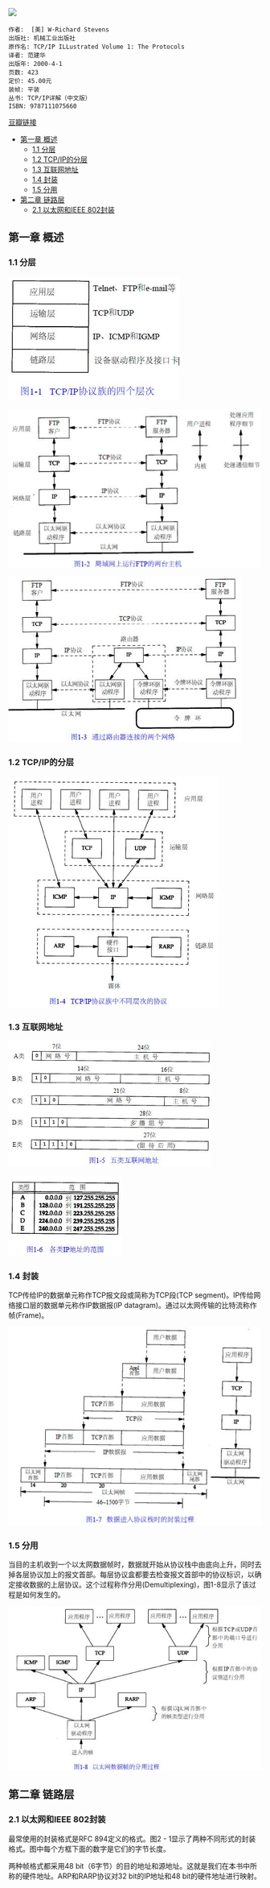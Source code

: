 ![](https://img9.doubanio.com/view/subject/l/public/s1543906.jpg)

    作者:  [美] W·Richard Stevens
    出版社: 机械工业出版社
    原作名: TCP/IP ILLustrated Volume 1: The Protocols
    译者: 范建华
    出版年: 2000-4-1
    页数: 423
    定价: 45.00元
    装帧: 平装
    丛书: TCP/IP详解（中文版）
    ISBN: 9787111075660

[豆瓣链接](https://book.douban.com/subject/1088054/)

- [第一章 概述](#%e7%ac%ac%e4%b8%80%e7%ab%a0-%e6%a6%82%e8%bf%b0)
  - [1.1 分层](#11-%e5%88%86%e5%b1%82)
  - [1.2 TCP/IP的分层](#12-tcpip%e7%9a%84%e5%88%86%e5%b1%82)
  - [1.3 互联网地址](#13-%e4%ba%92%e8%81%94%e7%bd%91%e5%9c%b0%e5%9d%80)
  - [1.4 封装](#14-%e5%b0%81%e8%a3%85)
  - [1.5 分用](#15-%e5%88%86%e7%94%a8)
- [第二章 链路层](#%e7%ac%ac%e4%ba%8c%e7%ab%a0-%e9%93%be%e8%b7%af%e5%b1%82)
  - [2.1 以太网和IEEE 802封装](#21-%e4%bb%a5%e5%a4%aa%e7%bd%91%e5%92%8cieee-802%e5%b0%81%e8%a3%85)

## 第一章 概述
### 1.1 分层
![](TcpIpProtocol1.jpg)

![](TcpIpProtocol2.jpg)

![](TcpIpProtocol3.jpg)

### 1.2 TCP/IP的分层
![](TcpIpProtocol4.jpg)

### 1.3 互联网地址
![](TcpIpProtocol5.jpg)

![](TcpIpProtocol6.jpg)

### 1.4 封装
TCP传给IP的数据单元称作TCP报文段或简称为TCP段(TCP segment)。IP传给网络接口层的数据单元称作IP数据报(IP datagram)。通过以太网传输的比特流称作帧(Frame)。

![](TcpIpProtocol7.jpg)

### 1.5 分用
当目的主机收到一个以太网数据帧时，数据就开始从协议栈中由底向上升，同时去掉各层协议加上的报文首部。每层协议盒都要去检查报文首部中的协议标识，以确定接收数据的上层协议。这个过程称作分用(Demultiplexing)，图1-8显示了该过程是如何发生的。

![](TcpIpProtocol8.jpg)

## 第二章 链路层
### 2.1 以太网和IEEE 802封装
最常使用的封装格式是RFC 894定义的格式。图2 - 1显示了两种不同形式的封装格式。图中每个方框下面的数字是它们的字节长度。

两种帧格式都采用48 bit（6字节）的目的地址和源地址。这就是我们在本书中所称的硬件地址。ARP和RARP协议对32 bit的IP地址和48 bit的硬件地址进行映射。




